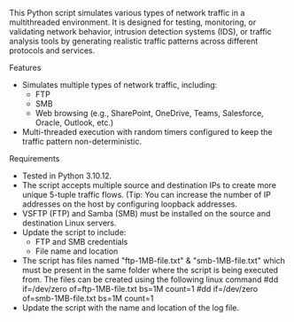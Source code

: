 This Python script simulates various types of network traffic in a multithreaded environment. It is designed for testing, monitoring, or validating network behavior, intrusion detection systems (IDS), or traffic analysis tools by generating realistic traffic patterns across different protocols and services.

Features
- Simulates multiple types of network traffic, including:
  - FTP
  - SMB
  - Web browsing (e.g., SharePoint, OneDrive, Teams, Salesforce, Oracle, Outlook, etc.)
- Multi-threaded execution with random timers configured to keep the traffic pattern non-deterministic.

Requirements
- Tested in Python 3.10.12.
- The script accepts multiple source and destination IPs to create more unique 5-tuple traffic flows.  (Tip: You can increase the number of  IP addresses on the host by configuring loopback addresses.
- VSFTP (FTP) and Samba (SMB) must be installed on the source and destination Linux servers. 
- Update the script to include:
  - FTP and SMB credentials
  - File name and location
- The script has files named "ftp-1MB-file.txt" & "smb-1MB-file.txt" which must be present in the same folder where the script is being executed from.  The files can be created using the following linux command 
	#dd if=/dev/zero of=ftp-1MB-file.txt bs=1M count=1
	#dd if=/dev/zero of=smb-1MB-file.txt bs=1M count=1
- Update the script with the name and location of the log file.

